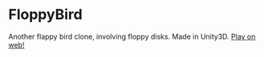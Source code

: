 FloppyBird
==========

Another flappy bird clone, involving floppy disks. Made in Unity3D. [Play on web!](http://vilbeyli.github.io/FloppyBird/)
